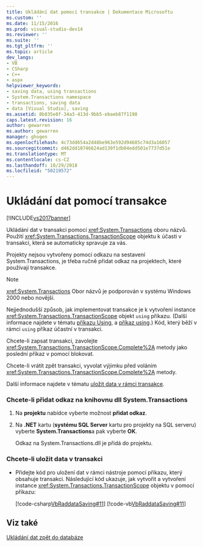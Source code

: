 ```yaml
---
title: Ukládání dat pomocí transakce | Dokumentace Microsoftu
ms.custom: ''
ms.date: 11/15/2016
ms.prod: visual-studio-dev14
ms.reviewer: ''
ms.suite: ''
ms.tgt_pltfrm: ''
ms.topic: article
dev_langs:
- VB
- CSharp
- C++
- aspx
helpviewer_keywords:
- saving data, using transactions
- System.Transactions namespace
- transactions, saving data
- data [Visual Studio], saving
ms.assetid: 8b835e8f-34a3-413d-9bb5-ebaeb87f1198
caps.latest.revision: 16
author: gewarren
ms.author: gewarren
manager: ghogen
ms.openlocfilehash: 4c73dd654a2d48be963e592d94685c74d3a16057
ms.sourcegitcommit: d462dd10746624ad139f1db04edd501e7737d51e
ms.translationtype: MT
ms.contentlocale: cs-CZ
ms.lasthandoff: 10/29/2018
ms.locfileid: "50219572"
---
```

# <a name="save-data-by-using-a-transaction"></a>Ukládání dat pomocí transakce
[!INCLUDE[vs2017banner](../includes/vs2017banner.md)]

  
Ukládání dat v transakci pomocí <xref:System.Transactions> oboru názvů. Použití <xref:System.Transactions.TransactionScope> objektu k účasti v transakci, která se automaticky spravuje za vás.  
  
 Projekty nejsou vytvořeny pomocí odkazu na sestavení System.Transactions, je třeba ručně přidat odkaz na projektech, které používají transakce.  
  
> [!NOTE]
>  <xref:System.Transactions> Obor názvů je podporován v systému Windows 2000 nebo novější.  
  
 Nejjednodušší způsob, jak implementovat transakce je k vytvoření instance <xref:System.Transactions.TransactionScope> objekt `using` příkazu. (Další informace najdete v tématu [příkazu Using](http://msdn.microsoft.com/library/665d1580-dd54-4e96-a9a9-6be2a68948f1), a [příkaz using](http://msdn.microsoft.com/library/afc355e6-f0b9-4240-94dd-0d93f17d9fc3).) Kód, který běží v rámci `using` příkaz účastní v transakci.  
  
 Chcete-li zapsat transakci, zavolejte <xref:System.Transactions.TransactionScope.Complete%2A> metody jako poslední příkaz v pomocí blokovat.  
  
 Chcete-li vrátit zpět transakci, vyvolat výjimku před voláním <xref:System.Transactions.TransactionScope.Complete%2A> metody.  
  
 Další informace najdete v tématu [uložit data v rámci transakce](../data-tools/save-data-in-a-transaction.md).  
  
### <a name="to-add-a-reference-to-the-systemtransactions-dll"></a>Chcete-li přidat odkaz na knihovnu dll System.Transactions  
  
1.  Na **projektu** nabídce vyberte možnost **přidat odkaz**.  
  
2.  Na **.NET** kartu (**systému SQL Server** kartu pro projekty na SQL serveru) vyberte **System.Transactions**a pak vyberte **OK**.  
  
     Odkaz na System.Transactions.dll je přidá do projektu.  
  
### <a name="to-save-data-in-a-transaction"></a>Chcete-li uložit data v transakci  
  
-   Přidejte kód pro uložení dat v rámci nástroje pomocí příkazu, který obsahuje transakci. Následující kód ukazuje, jak vytvořit a vytvoření instance <xref:System.Transactions.TransactionScope> objektu v pomocí příkazu:  
  
     [!code-csharp[VbRaddataSaving#11](../snippets/csharp/VS_Snippets_VBCSharp/VbRaddataSaving/CS/Form2.cs#11)]
     [!code-vb[VbRaddataSaving#11](../snippets/visualbasic/VS_Snippets_VBCSharp/VbRaddataSaving/VB/Form2.vb#11)]  
  
## <a name="see-also"></a>Viz také  
 [Ukládání dat zpět do databáze](../data-tools/save-data-back-to-the-database.md)

